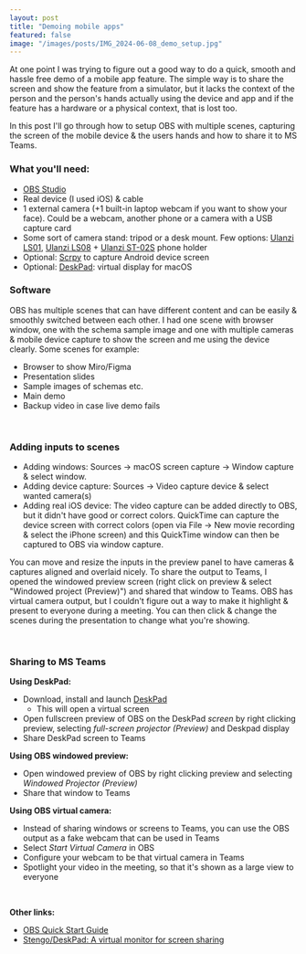 ```yaml
---
layout: post
title: "Demoing mobile apps"
featured: false
image: "/images/posts/IMG_2024-06-08_demo_setup.jpg"
---
```


At one point I was trying to figure out a good way to do a quick, smooth and hassle free demo of a mobile app feature. The simple way is to share the screen and show the feature from a simulator, but it lacks the context of the person and the person's hands actually using the device and app and if the feature has a hardware or a physical context, that is lost too.

In this post I'll go through how to setup OBS with multiple scenes, capturing the screen of the mobile device & the users hands and how to share it to MS Teams.

### What you'll need:

- [OBS Studio](https://obsproject.com/)
- Real device (I used iOS) & cable
- 1 external camera (+1 built-in laptop webcam if you want to show your face). Could be a webcam, another phone or a camera with a USB capture card
- Some sort of camera stand: tripod or a desk mount. Few options: [Ulanzi LS01](https://www.scandinavianphoto.fi/ulanzi/poytajalusta--puristin--kuulapaa-1050459), [Ulanzi LS08](https://www.scandinavianphoto.fi/ulanzi/ls08-flexible-arm-professional-live-streaming-stand-equipment-1054317) + [Ulanzi ST-02S](https://www.scandinavianphoto.fi/ulanzi/smartphone-holder-st-02s-cold-shoe-metal-1061889) phone holder
- Optional: [Scrpy](https://github.com/Genymobile/scrcpy) to capture Android device screen
- Optional: [DeskPad](https://github.com/Stengo/DeskPad): virtual display for macOS

### Software

OBS has multiple scenes that can have different content and can be easily & smoothly switched between each other. I had one scene with browser window, one with the schema sample image and one with multiple cameras & mobile device capture to show the screen and me using the device clearly. Some scenes for example:

- Browser to show Miro/Figma
- Presentation slides
- Sample images of schemas etc.
- Main demo
- Backup video in case live demo fails

<br/>

### Adding inputs to scenes

- Adding windows: Sources -> macOS screen capture -> Window capture & select window.
- Adding device capture: Sources -> Video capture device & select wanted camera(s)
- Adding real iOS device: The video capture can be added directly to OBS, but it didn't have good or correct colors. QuickTime can capture the device screen with correct colors (open via File -> New movie recording & select the iPhone screen) and this QuickTime window can then be captured to OBS via window capture.

You can move and resize the inputs in the preview panel to have cameras & captures aligned and overlaid nicely. To share the output to Teams, I opened the windowed preview screen (right click on preview & select "Windowed project (Preview)") and shared that window to Teams. OBS has virtual camera output, but I couldn't figure out a way to make it highlight & present to everyone during a meeting. You can then click & change the scenes during the presentation to change what you're showing.

<br/>

### Sharing to MS Teams

**Using DeskPad:**
- Download, install and launch [DeskPad](https://github.com/Stengo/DeskPad)
    - This will open a virtual screen
- Open fullscreen preview of OBS on the DeskPad *screen* by right clicking preview, selecting *full-screen projector (Preview)* and Deskpad display
- Share DeskPad screen to Teams

**Using OBS windowed preview:**

- Open windowed preview of OBS by right clicking preview and selecting *Windowed Projector (Preview)*
- Share that window to Teams

**Using OBS virtual camera:**

- Instead of sharing windows or screens to Teams, you can use the OBS output as a fake webcam that can be used in Teams
- Select *Start Virtual Camera* in OBS
- Configure your webcam to be that virtual camera in Teams
- Spotlight your video in the meeting, so that it's shown as a large view to everyone

<br/>

**Other links:**

- [OBS Quick Start Guide](https://obsproject.com/kb/quick-start-guide)
- [Stengo/DeskPad: A virtual monitor for screen sharing](https://github.com/Stengo/DeskPad)